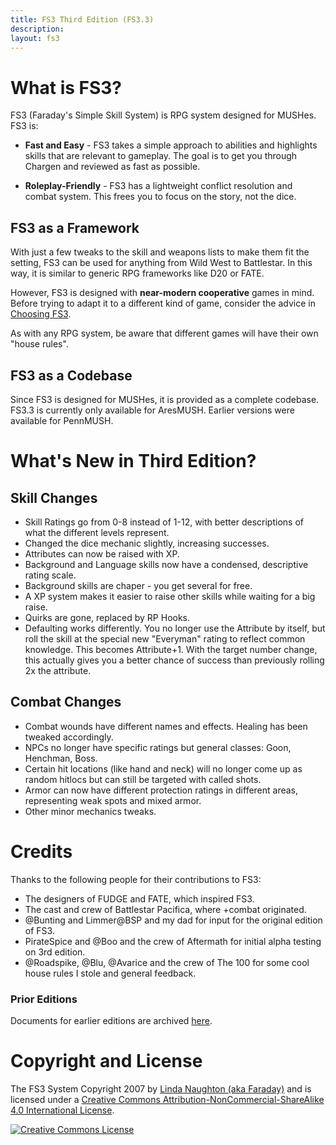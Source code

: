 ```yaml
---
title: FS3 Third Edition (FS3.3)
description: 
layout: fs3
---
```


# What is FS3?

FS3 (Faraday's Simple Skill System) is RPG system designed for MUSHes.  FS3 is:

* **Fast and Easy** - FS3 takes a simple approach to abilities and highlights skills that are relevant to gameplay.  The goal is to get you through Chargen and reviewed as fast as possible.

* **Roleplay-Friendly** - FS3 has a lightweight conflict resolution and combat system.  This frees you to focus on the story, not the dice.

## FS3 as a Framework

With just a few tweaks to the skill and weapons lists to make them fit the setting, FS3 can be used for anything from Wild West to Battlestar.  In this way, it is similar to generic RPG frameworks like D20 or FATE.

However, FS3 is designed with **near-modern cooperative** games in mind.  Before trying to adapt it to a different kind of game, consider the advice in [Choosing FS3](/fs3/fs3-3/choosing-fs3.html).

As with any RPG system, be aware that different games will have their own "house rules".

## FS3 as a Codebase

Since FS3 is designed for MUSHes, it is provided as a complete codebase.  FS3.3 is currently only available for AresMUSH.  Earlier versions were available for PennMUSH.

<a name="whatsnew" />

# What's New in Third Edition?

## Skill Changes

* Skill Ratings go from 0-8 instead of 1-12, with better descriptions of what the different levels represent.
* Changed the dice mechanic slightly, increasing successes.  
* Attributes can now be raised with XP.
* Background and Language skills now have a condensed, descriptive rating scale.
* Background skills are chaper - you get several for free.
* A XP system makes it easier to raise other skills while waiting for a big raise.
* Quirks are gone, replaced by RP Hooks.
* Defaulting works differently.  You no longer use the Attribute by itself, but roll the skill at the special new "Everyman" rating to reflect common knowledge.  This becomes Attribute+1.  With the target number change, this actually gives you a better chance of success than previously rolling 2x the attribute.

## Combat Changes

* Combat wounds have different names and effects.  Healing has been tweaked accordingly.
* NPCs no longer have specific ratings but general classes:  Goon, Henchman, Boss.
* Certain hit locations (like hand and neck) will no longer come up as random hitlocs but can still be targeted with called shots.
* Armor can now have different protection ratings in different areas, representing weak spots and mixed armor.
* Other minor mechanics tweaks.

# Credits

Thanks to the following people for their contributions to FS3:

* The designers of FUDGE and FATE, which inspired FS3.
* The cast and crew of Battlestar Pacifica, where +combat originated.
* @Bunting and Limmer@BSP and my dad for input for the original edition of FS3.  
* PirateSpice and @Boo and the crew of Aftermath for initial alpha testing on 3rd edition.
* @Roadspike, @Blu, @Avarice and the crew of The 100 for some cool house rules I stole and general feedback.

### Prior Editions

Documents for earlier editions are archived [here](/fs3/old-editions.html).

# Copyright and License

<span xmlns:dct="http://purl.org/dc/terms/" href="http://purl.org/dc/dcmitype/Text" property="dct:title" rel="dct:type">The FS3 System</span>  Copyright 2007 by <a xmlns:cc="http://creativecommons.org/ns#" href="http://www.aresmush.com" property="cc:attributionName" rel="cc:attributionURL">Linda Naughton (aka Faraday)</a> and is licensed under a <a rel="license" href="http://creativecommons.org/licenses/by-nc-sa/4.0/">Creative Commons Attribution-NonCommercial-ShareAlike 4.0 International License</a>.

<a rel="license" href="http://creativecommons.org/licenses/by-nc-sa/4.0/"><img alt="Creative Commons License" style="border-width:0" src="https://i.creativecommons.org/l/by-nc-sa/4.0/88x31.png" /></a>
